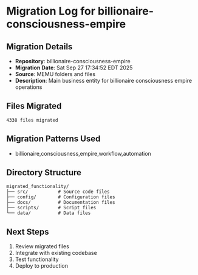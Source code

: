 # Migration Log for billionaire-consciousness-empire

## Migration Details
- **Repository**: billionaire-consciousness-empire
- **Migration Date**: Sat Sep 27 17:34:52 EDT 2025
- **Source**: MEMU folders and files
- **Description**: Main business entity for billionaire consciousness empire operations

## Files Migrated
    4338 files migrated

## Migration Patterns Used
- billionaire,consciousness,empire,workflow,automation

## Directory Structure
```
migrated_functionality/
├── src/           # Source code files
├── config/        # Configuration files
├── docs/          # Documentation files
├── scripts/       # Script files
└── data/          # Data files
```

## Next Steps
1. Review migrated files
2. Integrate with existing codebase
3. Test functionality
4. Deploy to production

